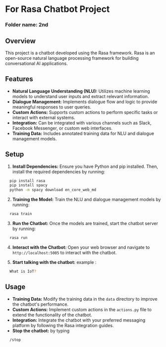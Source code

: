 ﻿# For Rasa Chatbot Project

### Folder name: 2nd

## Overview

This project is a chatbot developed using the Rasa framework. Rasa is an open-source natural language processing framework for building conversational AI applications.

## Features

- **Natural Language Understanding (NLU):** Utilizes machine learning models to understand user inputs and extract relevant information.
- **Dialogue Management:** Implements dialogue flow and logic to provide meaningful responses to user queries.
- **Custom Actions:** Supports custom actions to perform specific tasks or interact with external systems.
- **Integration:** Can be integrated with various channels such as Slack, Facebook Messenger, or custom web interfaces.
- **Training Data:** Includes annotated training data for NLU and dialogue management models.

## Setup

1. **Install Dependencies:** Ensure you have Python and pip installed. Then, install the required dependencies by running:

```bash
  pip install rasa
  pip install spacy
  python -m spacy download en_core_web_md
```

2. **Training the Model:** Train the NLU and dialogue management models by running:

```bash
  rasa train
```

3. **Run the Chatbot:** Once the models are trained, start the chatbot server by running:

```bash
  rasa run
```

4. **Interact with the Chatbot:** Open your web browser and navigate to `http://localhost:5005` to interact with the chatbot.

5. **Start talking with the chatbot:** example :

```bash
  What is IoT?
```

## Usage

- **Training Data:** Modify the training data in the `data` directory to improve the chatbot's performance.
- **Custom Actions:** Implement custom actions in the `actions.py` file to extend the functionality of the chatbot.
- **Integration:** Integrate the chatbot with your preferred messaging platform by following the Rasa integration guides.
- **Stop the chatbot:** by typing

```bash
  /stop
```
